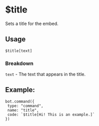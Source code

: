 # $title
Sets a title for the embed.


## Usage
```$title[text]```

### Breakdown
`text` - The text that appears in the title.

## Example:
```
bot.command({
 type: "command",
 name: "title",
 code: `$title[Hi! This is an example.]`
})
```
